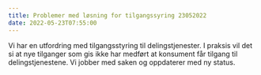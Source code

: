 ```yaml
---
title: Problemer med løsning for tilgangssyring 23052022
date: 2022-05-23T07:55:00
---
```


Vi har en utfordring med tilgangsstyring til delingstjenester. I praksis vil det si at nye tilganger som gis ikke har medført at konsument får tilgang til delingstjenestene. Vi jobber med saken og oppdaterer med ny status.
